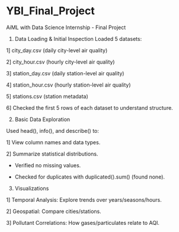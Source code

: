 # YBI_Final_Project
AiML with Data Science Internship -  Final Project

1. Data Loading & Initial Inspection
Loaded 5 datasets:

1] city_day.csv (daily city-level air quality)

2] city_hour.csv (hourly city-level air quality)

3] station_day.csv (daily station-level air quality)

4] station_hour.csv (hourly station-level air quality)

5] stations.csv (station metadata)

6] Checked the first 5 rows of each dataset to understand structure.


2. Basic Data Exploration

Used head(), info(), and describe() to:

1] View column names and data types.

2] Summarize statistical distributions.

- Verified no missing values.

- Checked for duplicates with duplicated().sum() (found none).

3. Visualizations

1] Temporal Analysis: Explore trends over years/seasons/hours.

2] Geospatial: Compare cities/stations.

3] Pollutant Correlations: How gases/particulates relate to AQI.
